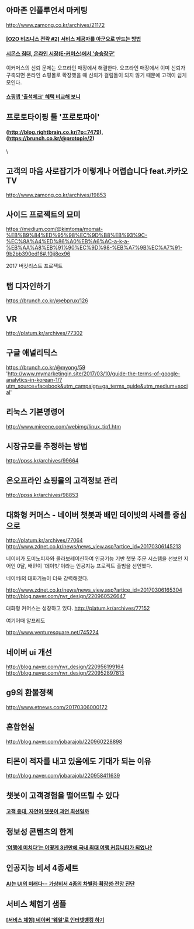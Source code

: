 ## 아마존 인플루언서 마케팅

http://www.zamong.co.kr/archives/21172


#### [[O2O 비즈니스 전략 #2] 서비스 제공자를 아군으로 만드는 방법](http://platum.kr/archives/76796)

#### [시몬스 침대, 온라인 시장(E-커머스)에서 '승승장구'](http://www.cctvnews.co.kr/news/articleView.html?idxno=67173)

이커머스의 신뢰 문제는 오프라인 매장에서 해결한다. 오프라인 매장에서 이미 신뢰가 구축되면 온라인 쇼핑몰로 확장했을 때 신뢰가 걸림돌이 되지 않기 때문에 고객이 쉽게 모인다.

#### [쇼핑앱 '출석체크' 혜택 비교해 보니](http://www.zdnet.co.kr/news/news_view.asp?artice_id=20170302105719)


## 프로토타이핑 툴 '프로토파이'

#### (http://blog.rightbrain.co.kr/?p=7479), (https://brunch.co.kr/@protopie/2)
\


## 고객의 마음 사로잡기가 이렇게나 어렵습니다 feat.카카오TV

http://www.zamong.co.kr/archives/19853


## 사이드 프로젝트의 묘미

https://medium.com/@kimtoma/momat-%EB%B9%84%ED%95%98%EC%9D%B8%EB%93%9C-%EC%8A%A4%ED%86%A0%EB%A6%AC-a-k-a-%EB%AA%A8%EB%91%90%EC%9D%98-%EB%A7%9B%EC%A7%91-9b2bb390ed16#.f0jj8ex96

2017 버킷리스트 프로젝트


## 탭 디자인하기

https://brunch.co.kr/@ebprux/126

## VR

http://platum.kr/archives/77302

## 구글 애널리틱스

https://brunch.co.kr/@myong/59
'http://www.mymarketingin.site/2017/03/10/guide-the-terms-of-google-analytics-in-korean-1/?utm_source=facebook&utm_campaign=ga_terms_guide&utm_medium=social'



## 리눅스 기본명령어
http://www.mireene.com/webimg/linux_tip1.htm




## 시장규모를 추정하는 방법
http://ppss.kr/archives/99664

## 온오프라인 쇼핑몰의 고객정보 관리

http://ppss.kr/archives/98853

## 대화형 커머스 - 네이버 챗봇과 배민 데이빗의 사례를 중심으로

http://platum.kr/archives/77064
http://www.zdnet.co.kr/news/news_view.asp?artice_id=20170306145213

네이버가 도미노피자와 콜라보레이션하여 인공기능 기반 챗봇 주문 시스템을 선보인 지 어언 0달, 배민이 '데이빗'이라는 인공지능 프로젝트 출범을 선언했다.

네이버i의 대화기능이 더욱 강력해졌다.

http://www.zdnet.co.kr/news/news_view.asp?artice_id=20170306165304
http://blog.naver.com/nvr_design/220960526647

대화형 커머스는 성장하고 있다.
http://platum.kr/archives/77152

여기어때 알프레도

http://www.venturesquare.net/745224

## 네이버 ui 개선
http://blog.naver.com/nvr_design/220956199164
http://blog.naver.com/nvr_design/220952897813

## g9의 환불정책

http://www.etnews.com/20170306000172

## 혼합현실

http://blog.naver.com/jobarajob/220960228898

## 티몬이 적자를 내고 있음에도 기대가 되는 이유

http://blog.naver.com/jobarajob/220958411639

## 챗봇이 고객경험을 떨어뜨릴 수 있다

#### [고객 응대, 자연어 챗봇이 과연 최선일까](http://www.zdnet.co.kr/news/news_view.asp?artice_id=20170323144736)

## 정보성 콘텐츠의 한계

#### [‘여행에 미치다’는 어떻게 3년만에 국내 최대 여행 커뮤니티가 되었나?](http://ppss.kr/archives/105317)

## 인공지능 비서 4종세트

#### [AI는 UI의 미래다··· 가상비서 4종의 차별점·확장성·전망 진단](http://www.ciokorea.com/news/33584)

## 서비스 체험기 샘플

#### [[서비스 체험] 네이버 '웨일'로 인터넷뱅킹 하기](http://www.zdnet.co.kr/news/news_view.asp?artice_id=20170324160247)
